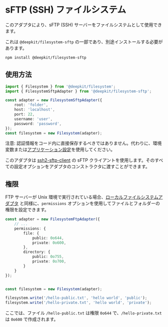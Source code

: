 # sFTP (SSH) ファイルシステム

このアダプタにより、sFTP (SSH) サーバーをファイルシステムとして使用できます。

これは `@deepkit/filesystem-sftp` の一部であり、別途インストールする必要があります。

```sh
npm install @deepkit/filesystem-sftp
```

## 使用方法

```typescript
import { Filesystem } from '@deepkit/filesystem';
import { FilesystemSftpAdapter } from '@deepkit/filesystem-sftp';

const adapter = new FilesystemSftpAdapter({
    root: 'folder',
    host: 'localhost',
    port: 22,
    username: 'user',
    password: 'password',
});
const filesystem = new Filesystem(adapter);
```

注意: 認証情報をコード内に直接保存するべきではありません。代わりに、環境変数または[アプリケーション設定](./app.md#configuration)を使用してください。

このアダプタは [ssh2-sftp-client](https://npmjs.com/package/ssh2-sftp-client) の sFTP クライアントを使用します。そのすべての設定オプションをアダプタのコンストラクタに渡すことができます。

## 権限

FTP サーバーが Unix 環境で実行されている場合、[ローカルファイルシステムアダプタ](./local.md) と同様に、`permissions` オプションを使用してファイルとフォルダーの権限を設定できます。

```typescript
const adapter = new FilesystemFtpAdapter({
    // ...
    permissions: {
        file: {
            public: 0o644,
            private: 0o600,
        },
        directory: {
            public: 0o755,
            private: 0o700,
        }
    }
});


const filesystem = new Filesystem(adapter);

filesystem.write('/hello-public.txt', 'hello world', 'public');
filesystem.write('/hello-private.txt', 'hello world', 'private');
```

ここでは、ファイル `/hello-public.txt` は権限 `0o644` で、`/hello-private.txt` は `0o600` で作成されます。